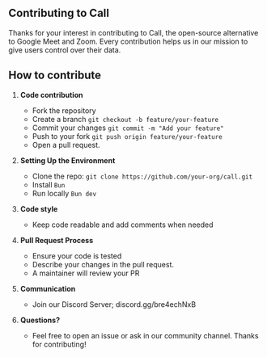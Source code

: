 ## Contributing to Call

Thanks for your interest in contributing to Call, the open-source alternative to Google Meet and Zoom. Every contribution helps us in our mission to give users control over their data.

## How to contribute

1. **Code contribution**

   - Fork the repository
   - Create a branch `git checkout -b feature/your-feature`
   - Commit your changes `git commit -m "Add your feature"`
   - Push to your fork `git push origin feature/your-feature`
   - Open a pull request.

2. **Setting Up the Environment**

   - Clone the repo: `git clone https://github.com/your-org/call.git`
   - Install `Bun`
   - Run locally `Bun dev`

3. **Code style**

   - Keep code readable and add comments when needed

4. **Pull Request Process**

   - Ensure your code is tested
   - Describe your changes in the pull request.
   - A maintainer will review your PR

5. **Communication**

   - Join our Discord Server; discord.gg/bre4echNxB

6. **Questions?**

   - Feel free to open an issue or ask in our community channel. Thanks for contributing!
